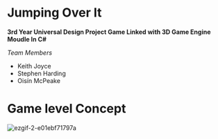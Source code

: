 # **Jumping Over It**
**3rd Year Universal Design Project Game Linked with 3D Game Engine Moudle In C#**

*Team Members*
- Keith Joyce
- Stephen Harding 
- Oisín McPeake

# **Game level Concept**
![ezgif-2-e01ebf71797a](https://user-images.githubusercontent.com/61129328/137211122-99e42608-d814-4485-8068-25e7bec57741.gif)
